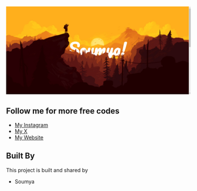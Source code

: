 ![Alt text](img/png.png "") 


## Follow me for more free codes

 - [My Instagram](https://www.instagram.com/7n7vc)
 - [My X](https://www.x.com/iSoumyadeepDey)
 - [My Website](https://soumyaexe.github.io)


## Built By

This project is built and shared by

- Soumya
